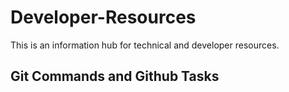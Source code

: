 # Developer-Resources
This is an information hub for technical and developer resources.

## Git Commands and Github Tasks
